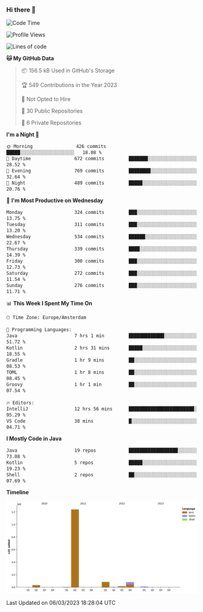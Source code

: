 ### Hi there 👋


<!--START_SECTION:waka-->
![Code Time](http://img.shields.io/badge/Code%20Time-3%2C050%20hrs%2032%20mins-blue)

![Profile Views](http://img.shields.io/badge/Profile%20Views-0-blue)

![Lines of code](https://img.shields.io/badge/From%20Hello%20World%20I%27ve%20Written-1.5%20million%20lines%20of%20code-blue)

**🐱 My GitHub Data** 

> 📦 156.5 kB Used in GitHub's Storage 
 > 
> 🏆 549 Contributions in the Year 2023
 > 
> 🚫 Not Opted to Hire
 > 
> 📜 30 Public Repositories 
 > 
> 🔑 6 Private Repositories 
 > 
**I'm a Night 🦉** 

```text
🌞 Morning                426 commits         █████░░░░░░░░░░░░░░░░░░░░   18.08 % 
🌆 Daytime                672 commits         ███████░░░░░░░░░░░░░░░░░░   28.52 % 
🌃 Evening                769 commits         ████████░░░░░░░░░░░░░░░░░   32.64 % 
🌙 Night                  489 commits         █████░░░░░░░░░░░░░░░░░░░░   20.76 % 
```
📅 **I'm Most Productive on Wednesday** 

```text
Monday                   324 commits         ███░░░░░░░░░░░░░░░░░░░░░░   13.75 % 
Tuesday                  311 commits         ███░░░░░░░░░░░░░░░░░░░░░░   13.20 % 
Wednesday                534 commits         ██████░░░░░░░░░░░░░░░░░░░   22.67 % 
Thursday                 339 commits         ████░░░░░░░░░░░░░░░░░░░░░   14.39 % 
Friday                   300 commits         ███░░░░░░░░░░░░░░░░░░░░░░   12.73 % 
Saturday                 272 commits         ███░░░░░░░░░░░░░░░░░░░░░░   11.54 % 
Sunday                   276 commits         ███░░░░░░░░░░░░░░░░░░░░░░   11.71 % 
```


📊 **This Week I Spent My Time On** 

```text
🕑︎ Time Zone: Europe/Amsterdam

💬 Programming Languages: 
Java                     7 hrs 1 min         █████████████░░░░░░░░░░░░   51.72 % 
Kotlin                   2 hrs 31 mins       █████░░░░░░░░░░░░░░░░░░░░   18.55 % 
Gradle                   1 hr 9 mins         ██░░░░░░░░░░░░░░░░░░░░░░░   08.53 % 
TOML                     1 hr 8 mins         ██░░░░░░░░░░░░░░░░░░░░░░░   08.45 % 
Groovy                   1 hr 1 min          ██░░░░░░░░░░░░░░░░░░░░░░░   07.54 % 

🔥 Editors: 
IntelliJ                 12 hrs 56 mins      ████████████████████████░   95.29 % 
VS Code                  38 mins             █░░░░░░░░░░░░░░░░░░░░░░░░   04.71 % 
```

**I Mostly Code in Java** 

```text
Java                     19 repos            ██████████████████░░░░░░░   73.08 % 
Kotlin                   5 repos             █████░░░░░░░░░░░░░░░░░░░░   19.23 % 
Shell                    2 repos             ██░░░░░░░░░░░░░░░░░░░░░░░   07.69 % 
```



**Timeline**

![Lines of Code chart](https://raw.githubusercontent.com/powercasgamer/powercasgamer/master/assets/bar_graph.png)


 Last Updated on 06/03/2023 18:28:04 UTC
<!--END_SECTION:waka-->

